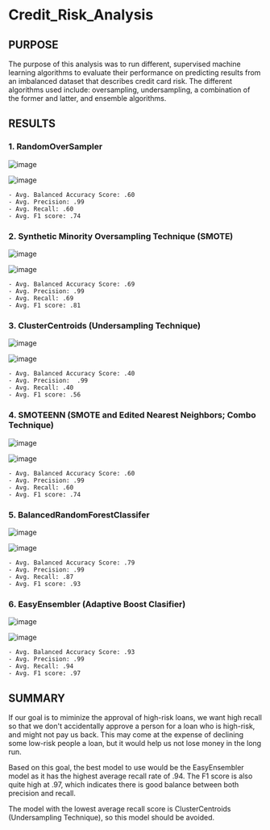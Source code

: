 # Credit_Risk_Analysis

## PURPOSE 
The purpose of this analysis was to run different, supervised machine learning algorithms to evaluate their performance on predicting results from an imbalanced dataset that describes credit card risk.
The different algorithms used include: oversampling, undersampling, a combination of the former and latter, and ensemble algorithms. 

## RESULTS
  ### 1. RandomOverSampler
  ![image](https://user-images.githubusercontent.com/90593897/150884776-bd4ef7d7-b852-4cf4-93a3-a3b86fa75752.png)


  ![image](https://user-images.githubusercontent.com/90593897/150884730-56841693-1f57-434c-833c-b4c4ea57d6bb.png)

    - Avg. Balanced Accuracy Score: .60
    - Avg. Precision: .99
    - Avg. Recall: .60
    - Avg. F1 score: .74
    
  ### 2. Synthetic Minority Oversampling Technique (SMOTE)
  ![image](https://user-images.githubusercontent.com/90593897/150886425-bedc14b4-d936-46f0-9501-f1a1935216fe.png)


![image](https://user-images.githubusercontent.com/90593897/150886518-b4dca40f-09b9-4923-a7c8-a9a212a28819.png)

    - Avg. Balanced Accuracy Score: .69
    - Avg. Precision: .99
    - Avg. Recall: .69
    - Avg. F1 score: .81
    
  ### 3. ClusterCentroids (Undersampling Technique)
  ![image](https://user-images.githubusercontent.com/90593897/150886551-6fb6d2e8-5b34-4ddf-aa42-dc7e88d36d52.png)


![image](https://user-images.githubusercontent.com/90593897/150886596-c06a0eb0-d3af-4d49-98b0-275e9847bb58.png)

    - Avg. Balanced Accuracy Score: .40
    - Avg. Precision:  .99
    - Avg. Recall: .40
    - Avg. F1 score: .56
    
  ### 4. SMOTEENN (SMOTE and Edited Nearest Neighbors; Combo Technique) 
  ![image](https://user-images.githubusercontent.com/90593897/150886635-22ea5eac-782b-48e8-88eb-70043aa9fa1a.png)


![image](https://user-images.githubusercontent.com/90593897/150886656-8df61096-8630-4121-8677-9506941c7c3a.png)

    - Avg. Balanced Accuracy Score: .60
    - Avg. Precision: .99
    - Avg. Recall: .60
    - Avg. F1 score: .74
    
  ### 5. BalancedRandomForestClassifer 
  ![image](https://user-images.githubusercontent.com/90593897/150886700-bebd6e80-3156-421e-a3e3-5935fd7a1d24.png)


![image](https://user-images.githubusercontent.com/90593897/150886729-9059c069-ab29-4a59-8ee3-5433fd7fed7f.png)

    - Avg. Balanced Accuracy Score: .79
    - Avg. Precision: .99
    - Avg. Recall: .87
    - Avg. F1 score: .93
    
  ### 6. EasyEnsembler (Adaptive Boost Clasifier) 
  ![image](https://user-images.githubusercontent.com/90593897/150886764-4833829d-b21c-4025-a7a5-1006f53b8c28.png)


![image](https://user-images.githubusercontent.com/90593897/150886805-a3ab8e9b-ac1d-44d9-8321-009a9fb80386.png)

    - Avg. Balanced Accuracy Score: .93
    - Avg. Precision: .99
    - Avg. Recall: .94
    - Avg. F1 score: .97

## SUMMARY
If our goal is to miminize the approval of high-risk loans, we want high recall so that we don't accidentally approve a person for a loan who is high-risk, and might not pay us back. This may come at the expense of declining some low-risk people a loan, but it would help us not lose money in the long run. 

Based on this goal, the best model to use would be the EasyEnsembler model as it has the highest average recall rate of .94. The F1 score is also quite high at .97, which indicates there is good balance between both precision and recall. 

The model with the lowest average recall score is ClusterCentroids (Undersampling Technique), so this model should be avoided. 
